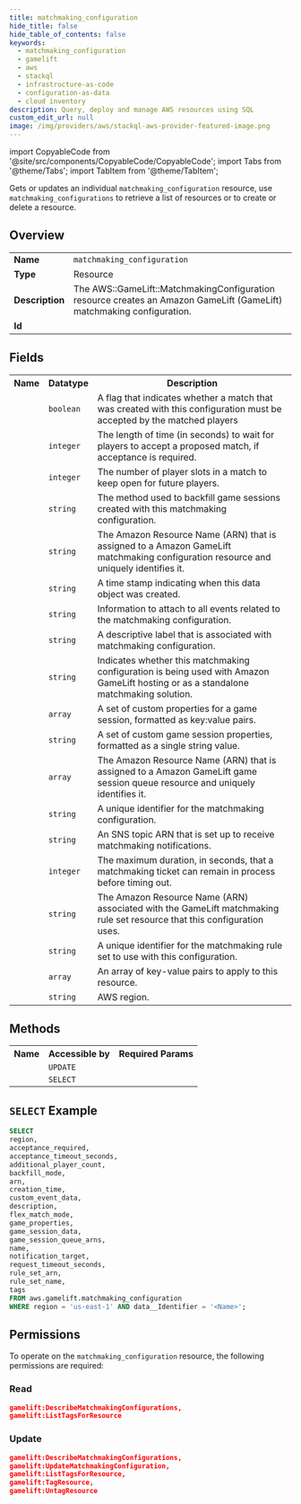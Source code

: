```yaml
---
title: matchmaking_configuration
hide_title: false
hide_table_of_contents: false
keywords:
  - matchmaking_configuration
  - gamelift
  - aws
  - stackql
  - infrastructure-as-code
  - configuration-as-data
  - cloud inventory
description: Query, deploy and manage AWS resources using SQL
custom_edit_url: null
image: /img/providers/aws/stackql-aws-provider-featured-image.png
---
```


import CopyableCode from '@site/src/components/CopyableCode/CopyableCode';
import Tabs from '@theme/Tabs';
import TabItem from '@theme/TabItem';


Gets or updates an individual <code>matchmaking_configuration</code> resource, use <code>matchmaking_configurations</code> to retrieve a list of resources or to create or delete a resource.

## Overview
<table><tbody>
<tr><td><b>Name</b></td><td><code>matchmaking_configuration</code></td></tr>
<tr><td><b>Type</b></td><td>Resource</td></tr>
<tr><td><b>Description</b></td><td>The AWS::GameLift::MatchmakingConfiguration resource creates an Amazon GameLift (GameLift) matchmaking configuration.</td></tr>
<tr><td><b>Id</b></td><td><CopyableCode code="aws.gamelift.matchmaking_configuration" /></td></tr>
</tbody></table>

## Fields
<table><tbody>
<tr><th>Name</th><th>Datatype</th><th>Description</th></tr>
<tr><td><CopyableCode code="acceptance_required" /></td><td><code>boolean</code></td><td>A flag that indicates whether a match that was created with this configuration must be accepted by the matched players</td></tr>
<tr><td><CopyableCode code="acceptance_timeout_seconds" /></td><td><code>integer</code></td><td>The length of time (in seconds) to wait for players to accept a proposed match, if acceptance is required.</td></tr>
<tr><td><CopyableCode code="additional_player_count" /></td><td><code>integer</code></td><td>The number of player slots in a match to keep open for future players.</td></tr>
<tr><td><CopyableCode code="backfill_mode" /></td><td><code>string</code></td><td>The method used to backfill game sessions created with this matchmaking configuration.</td></tr>
<tr><td><CopyableCode code="arn" /></td><td><code>string</code></td><td>The Amazon Resource Name (ARN) that is assigned to a Amazon GameLift matchmaking configuration resource and uniquely identifies it.</td></tr>
<tr><td><CopyableCode code="creation_time" /></td><td><code>string</code></td><td>A time stamp indicating when this data object was created.</td></tr>
<tr><td><CopyableCode code="custom_event_data" /></td><td><code>string</code></td><td>Information to attach to all events related to the matchmaking configuration.</td></tr>
<tr><td><CopyableCode code="description" /></td><td><code>string</code></td><td>A descriptive label that is associated with matchmaking configuration.</td></tr>
<tr><td><CopyableCode code="flex_match_mode" /></td><td><code>string</code></td><td>Indicates whether this matchmaking configuration is being used with Amazon GameLift hosting or as a standalone matchmaking solution.</td></tr>
<tr><td><CopyableCode code="game_properties" /></td><td><code>array</code></td><td>A set of custom properties for a game session, formatted as key:value pairs.</td></tr>
<tr><td><CopyableCode code="game_session_data" /></td><td><code>string</code></td><td>A set of custom game session properties, formatted as a single string value.</td></tr>
<tr><td><CopyableCode code="game_session_queue_arns" /></td><td><code>array</code></td><td>The Amazon Resource Name (ARN) that is assigned to a Amazon GameLift game session queue resource and uniquely identifies it.</td></tr>
<tr><td><CopyableCode code="name" /></td><td><code>string</code></td><td>A unique identifier for the matchmaking configuration.</td></tr>
<tr><td><CopyableCode code="notification_target" /></td><td><code>string</code></td><td>An SNS topic ARN that is set up to receive matchmaking notifications.</td></tr>
<tr><td><CopyableCode code="request_timeout_seconds" /></td><td><code>integer</code></td><td>The maximum duration, in seconds, that a matchmaking ticket can remain in process before timing out.</td></tr>
<tr><td><CopyableCode code="rule_set_arn" /></td><td><code>string</code></td><td>The Amazon Resource Name (ARN) associated with the GameLift matchmaking rule set resource that this configuration uses.</td></tr>
<tr><td><CopyableCode code="rule_set_name" /></td><td><code>string</code></td><td>A unique identifier for the matchmaking rule set to use with this configuration.</td></tr>
<tr><td><CopyableCode code="tags" /></td><td><code>array</code></td><td>An array of key-value pairs to apply to this resource.</td></tr>
<tr><td><CopyableCode code="region" /></td><td><code>string</code></td><td>AWS region.</td></tr>

</tbody></table>

## Methods

<table><tbody>
  <tr>
    <th>Name</th>
    <th>Accessible by</th>
    <th>Required Params</th>
  </tr>
  <tr>
    <td><CopyableCode code="update_resource" /></td>
    <td><code>UPDATE</code></td>
    <td><CopyableCode code="data__Identifier, data__PatchDocument, region" /></td>
  </tr>
  <tr>
    <td><CopyableCode code="get_resource" /></td>
    <td><code>SELECT</code></td>
    <td><CopyableCode code="data__Identifier, region" /></td>
  </tr>
</tbody></table>

## `SELECT` Example
```sql
SELECT
region,
acceptance_required,
acceptance_timeout_seconds,
additional_player_count,
backfill_mode,
arn,
creation_time,
custom_event_data,
description,
flex_match_mode,
game_properties,
game_session_data,
game_session_queue_arns,
name,
notification_target,
request_timeout_seconds,
rule_set_arn,
rule_set_name,
tags
FROM aws.gamelift.matchmaking_configuration
WHERE region = 'us-east-1' AND data__Identifier = '<Name>';
```


## Permissions

To operate on the <code>matchmaking_configuration</code> resource, the following permissions are required:

### Read
```json
gamelift:DescribeMatchmakingConfigurations,
gamelift:ListTagsForResource
```

### Update
```json
gamelift:DescribeMatchmakingConfigurations,
gamelift:UpdateMatchmakingConfiguration,
gamelift:ListTagsForResource,
gamelift:TagResource,
gamelift:UntagResource
```

